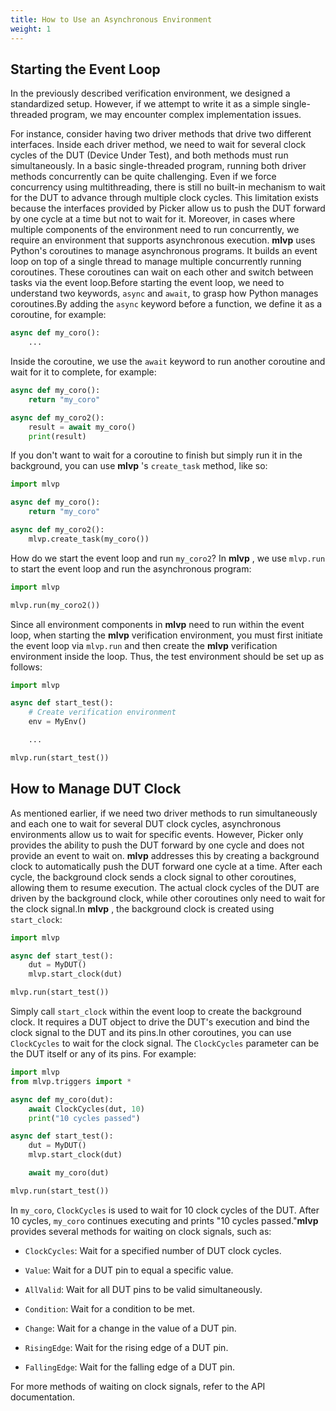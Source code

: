 ```yaml
---
title: How to Use an Asynchronous Environment 
weight: 1
---
```

## Starting the Event Loop 

In the previously described verification environment, we designed a standardized setup. However, if we attempt to write it as a simple single-threaded program, we may encounter complex implementation issues.

For instance, consider having two driver methods that drive two different interfaces. Inside each driver method, we need to wait for several clock cycles of the DUT (Device Under Test), and both methods must run simultaneously. In a basic single-threaded program, running both driver methods concurrently can be quite challenging. Even if we force concurrency using multithreading, there is still no built-in mechanism to wait for the DUT to advance through multiple clock cycles. This limitation exists because the interfaces provided by Picker allow us to push the DUT forward by one cycle at a time but not to wait for it.
Moreover, in cases where multiple components of the environment need to run concurrently, we require an environment that supports asynchronous execution. **mlvp**  uses Python's coroutines to manage asynchronous programs. It builds an event loop on top of a single thread to manage multiple concurrently running coroutines. These coroutines can wait on each other and switch between tasks via the event loop.Before starting the event loop, we need to understand two keywords, `async` and `await`, to grasp how Python manages coroutines.By adding the `async` keyword before a function, we define it as a coroutine, for example:

```python
async def my_coro():
    ...
```
Inside the coroutine, we use the `await` keyword to run another coroutine and wait for it to complete, for example:

```python
async def my_coro():
    return "my_coro"

async def my_coro2():
    result = await my_coro()
    print(result)
```
If you don't want to wait for a coroutine to finish but simply run it in the background, you can use **mlvp** 's `create_task` method, like so:

```python
import mlvp

async def my_coro():
    return "my_coro"

async def my_coro2():
    mlvp.create_task(my_coro())
```
How do we start the event loop and run `my_coro2`? In **mlvp** , we use `mlvp.run` to start the event loop and run the asynchronous program:

```python
import mlvp

mlvp.run(my_coro2())
```
Since all environment components in **mlvp**  need to run within the event loop, when starting the **mlvp**  verification environment, you must first initiate the event loop via `mlvp.run` and then create the **mlvp**  verification environment inside the loop.
Thus, the test environment should be set up as follows:


```python
import mlvp

async def start_test():
    # Create verification environment
    env = MyEnv()

    ...

mlvp.run(start_test())
```

## How to Manage DUT Clock 

As mentioned earlier, if we need two driver methods to run simultaneously and each one to wait for several DUT clock cycles, asynchronous environments allow us to wait for specific events. However, Picker only provides the ability to push the DUT forward by one cycle and does not provide an event to wait on.
**mlvp**  addresses this by creating a background clock to automatically push the DUT forward one cycle at a time. After each cycle, the background clock sends a clock signal to other coroutines, allowing them to resume execution. The actual clock cycles of the DUT are driven by the background clock, while other coroutines only need to wait for the clock signal.In **mlvp** , the background clock is created using `start_clock`:

```python
import mlvp

async def start_test():
    dut = MyDUT()
    mlvp.start_clock(dut)

mlvp.run(start_test())
```
Simply call `start_clock` within the event loop to create the background clock. It requires a DUT object to drive the DUT's execution and bind the clock signal to the DUT and its pins.In other coroutines, you can use `ClockCycles` to wait for the clock signal. The `ClockCycles` parameter can be the DUT itself or any of its pins. For example:

```python
import mlvp
from mlvp.triggers import *

async def my_coro(dut):
    await ClockCycles(dut, 10)
    print("10 cycles passed")

async def start_test():
    dut = MyDUT()
    mlvp.start_clock(dut)

    await my_coro(dut)

mlvp.run(start_test())
```
In `my_coro`, `ClockCycles` is used to wait for 10 clock cycles of the DUT. After 10 cycles, `my_coro` continues executing and prints "10 cycles passed."**mlvp**  provides several methods for waiting on clock signals, such as: 
- `ClockCycles`: Wait for a specified number of DUT clock cycles.
 
- `Value`: Wait for a DUT pin to equal a specific value.
 
- `AllValid`: Wait for all DUT pins to be valid simultaneously.
 
- `Condition`: Wait for a condition to be met.
 
- `Change`: Wait for a change in the value of a DUT pin.
 
- `RisingEdge`: Wait for the rising edge of a DUT pin.
 
- `FallingEdge`: Wait for the falling edge of a DUT pin.

For more methods of waiting on clock signals, refer to the API documentation.